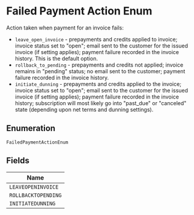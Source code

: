 
# Failed Payment Action Enum

Action taken when payment for an invoice fails:

- `leave_open_invoice` - prepayments and credits applied to invoice; invoice status set to "open"; email sent to the customer for the issued invoice (if setting applies); payment failure recorded in the invoice history. This is the default option.
- `rollback_to_pending` - prepayments and credits not applied; invoice remains in "pending" status; no email sent to the customer; payment failure recorded in the invoice history.
- `initiate_dunning` - prepayments and credits applied to the invoice; invoice status set to "open"; email sent to the customer for the issued invoice (if setting applies); payment failure recorded in the invoice history; subscription will  most likely go into "past_due" or "canceled" state (depending upon net terms and dunning settings).

## Enumeration

`FailedPaymentActionEnum`

## Fields

| Name |
|  --- |
| `LEAVEOPENINVOICE` |
| `ROLLBACKTOPENDING` |
| `INITIATEDUNNING` |

